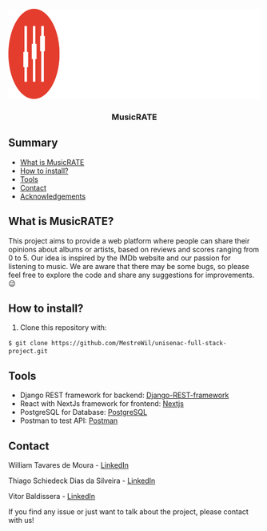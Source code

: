 <p align="center">
  <a href="https://github.com/MestreWil/unisenac-full-stack-project/blob/main/Vector.png">
    <img src="Vector.png" alt="Logo" width="650" height="180">
  </a>

<h3 align="center">MusicRATE</h3>

## Summary
* [What is MusicRATE](#what-is-musicrate)
* [How to install?](#how-to-install)
* [Tools](#tools)
* [Contact](#contact)
* [Acknowledgements](#acknowledgements)

## What is MusicRATE?
This project aims to provide a web platform where people can share their opinions about albums or artists, based on reviews and scores ranging from 0 to 5. Our idea is inspired by the IMDb website and our passion for listening to music. We are aware that there may be some bugs, so please feel free to explore the code and share any suggestions for improvements. 😉

## How to install?

1. Clone this repository with:
```
$ git clone https://github.com/MestreWil/unisenac-full-stack-project.git
```

## Tools
* Django REST framework for backend: [Django-REST-framework](https://www.django-rest-framework.org/)
* React with NextJs framework for frontend: [Nextjs](https://nextjs.org/)
* PostgreSQL for Database: [PostgreSQL](https://www.postgresql.org/)
* Postman to test API: [Postman](https://www.postman.com/)

## Contact
William Tavares de Moura - [LinkedIn](https://www.linkedin.com/in/william-tavares-de-moura/)

Thiago Schiedeck Dias da Silveira - [LinkedIn](https://www.linkedin.com/in/thiago-schiedeck-dias-da-silveira-9943321b3/)

Vitor Baldissera - [LinkedIn](https://www.linkedin.com/in/vitor-baldissera-b45819214/) 

If you find any issue or just want to talk about the project, please contact with us!

